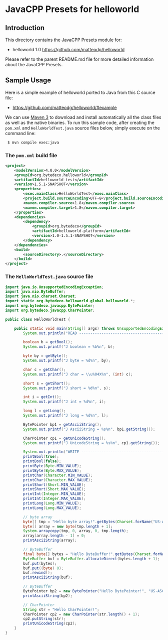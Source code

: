 JavaCPP Presets for helloworld
==============================

Introduction
------------
This directory contains the JavaCPP Presets module for:

 * helloworld 1.0  https://github.com/matteodg/helloworld

Please refer to the parent README.md file for more detailed information about the JavaCPP Presets.



Sample Usage
------------
Here is a simple example of helloworld ported to Java from this C source file:

 * https://github.com/matteodg/helloworld/#example

We can use [Maven 3](http://maven.apache.org/) to download and install automatically all the class files as well as the native binaries. To run this sample code, after creating the `pom.xml` and `HelloWorldTest.java` source files below, simply execute on the command line:
```bash
 $ mvn compile exec:java
```

### The `pom.xml` build file
```xml
<project>
    <modelVersion>4.0.0</modelVersion>
    <groupId>org.bytedeco.helloworld</groupId>
    <artifactId>helloworld-test</artifactId>
    <version>1.5.1-SNAPSHOT</version>
    <properties>
        <exec.mainClass>HelloWorldTest</exec.mainClass>
        <project.build.sourceEncoding>UTF-8</project.build.sourceEncoding>
        <maven.compiler.source>1.8</maven.compiler.source>
        <maven.compiler.target>1.8</maven.compiler.target>
    </properties>
    <dependencies>
        <dependency>
            <groupId>org.bytedeco</groupId>
            <artifactId>helloworld-platform</artifactId>
            <version>1.0-1.5.1-SNAPSHOT</version>
        </dependency>
    </dependencies>
    <build>
        <sourceDirectory>.</sourceDirectory>
    </build>
</project>
```

### The `HelloWorldTest.java` source file
```java
import java.io.UnsupportedEncodingException;
import java.nio.ByteBuffer;
import java.nio.charset.Charset;
import static org.bytedeco.helloworld.global.helloworld.*;
import org.bytedeco.javacpp.BytePointer;
import org.bytedeco.javacpp.CharPointer;

public class HelloWorldTest {

    public static void main(String[] args) throws UnsupportedEncodingException {
        System.out.println("READ -------------------------------------------------");

        boolean b = getBool();
        System.out.printf("J boolean = %b%n", b);

        byte by = getByte();
        System.out.printf("J byte = %d%n", by);

        char c = getChar();
        System.out.printf("J char = \\u%04X%n", (int) c);

        short s = getShort();
        System.out.printf("J short = %d%n", s);

        int i = getInt();
        System.out.printf("J int = %d%n", i);

        long l = getLong();
        System.out.printf("J long = %d%n", l);

        BytePointer bp1 = getAsciiString();
        System.out.printf("J AsciiString = %s%n", bp1.getString());

        CharPointer cp1 = getUnicodeString();
        System.out.printf("J UnicodeString = %s%n", cp1.getString());

        System.out.println("WRITE ------------------------------------------------");
        printBool(true);
        printBool(false);
        printByte(Byte.MIN_VALUE);
        printByte(Byte.MAX_VALUE);
        printChar(Character.MIN_VALUE);
        printChar(Character.MAX_VALUE);
        printShort(Short.MIN_VALUE);
        printShort(Short.MAX_VALUE);
        printInt(Integer.MIN_VALUE);
        printInt(Integer.MAX_VALUE);
        printLong(Long.MIN_VALUE);
        printLong(Long.MAX_VALUE);

        // byte array
        byte[] tmp = "Hello byte array!".getBytes(Charset.forName("US-ASCII"));
        byte[] array = new byte[tmp.length + 1];
        System.arraycopy(tmp, 0, array, 0, tmp.length);
        array[array.length - 1] = 0;
        printAsciiString(array);

        // ByteBuffer
        final byte[] bytes = "Hello ByteBuffer!".getBytes(Charset.forName("US-ASCII"));
        ByteBuffer buf = ByteBuffer.allocateDirect(bytes.length + 1);
        buf.put(bytes);
        buf.put((byte) 0);
        buf.rewind();
        printAsciiString(buf);

        // ByteBuffer
        BytePointer bp2 = new BytePointer("Hello BytePointer!", "US-ASCII");
        printAsciiString(bp2);

        // CharPointer
        String str = "Hello CharPointer!";
        CharPointer cp2 = new CharPointer(str.length() + 1);
        cp2.putString(str);
        printUnicodeString(cp2);
    }
}
```

